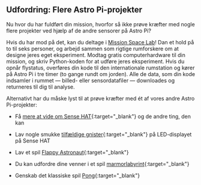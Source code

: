 ## Udfordring: Flere Astro Pi-projekter

Nu hvor du har fuldført din mission, hvorfor så ikke prøve kræfter med nogle flere projekter ved hjælp af de andre sensorer på Astro Pi?

Hvis du har mod på det, kan du deltage i [Mission Space Lab](https://astro-pi.org/missions/space-lab/)! Dan et hold på to til seks personer, og arbejd sammen som rigtige rumforskere om at designe jeres eget eksperiment. Modtag gratis computerhardware til din mission, og skriv Python-koden for at udføre jeres eksperiment. Hvis du opnår flystatus, overføres din kode til den internationale rumstation og kører på Astro Pi i tre timer (to gange rundt om jorden). Alle de data, som din kode indsamler i rummet — billed- eller sensordatafiler — downloades og returneres til dig til analyse.

Alternativt har du måske lyst til at prøve kræfter med ét af vores andre Astro Pi-projekter:

+ Få [mere at vide om Sense HAT](https://projects.raspberrypi.org/en/projects/getting-started-with-the-sense-hat){:target="_blank"} og de andre ting, den kan

+ Lav nogle smukke [tilfældige gnister](https://projects.raspberrypi.org/en/projects/sense-hat-random-sparkles){:target="_blank"} på LED-displayet på Sense HAT

+ Lav et spil [Flappy Astronaut](https://projects.raspberrypi.org/en/projects/flappy-astronaut){:target="_blank"}

+ Du kan udfordre dine venner i et spil [marmorlabyrint](https://projects.raspberrypi.org/en/projects/sense-hat-marble-maze){:target="_blank"}

+ Genskab det klassiske spil [Pong](https://projects.raspberrypi.org/en/projects/sense-hat-pong){:target="_blank"}